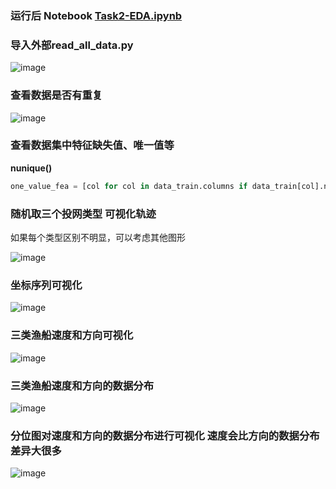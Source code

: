 ### 运行后 Notebook [Task2-EDA.ipynb](https://github.com/frankyangdev/DataMining-Learning/blob/main/WisdomOcean/Task2-EDA.ipynb) ###


### 导入外部read_all_data.py ###

![image](https://user-images.githubusercontent.com/39177230/115046024-9a77da00-9f09-11eb-8bfe-cfc7dcb32636.png)

### 查看数据是否有重复 ###

![image](https://user-images.githubusercontent.com/39177230/115048902-af09a180-9f0c-11eb-8c8d-3c12b288e191.png)

### 查看数据集中特征缺失值、唯一值等

**nunique()**

```python
one_value_fea = [col for col in data_train.columns if data_train[col].nunique() <= 1]
```

### 随机取三个投网类型 可视化轨迹 ###

如果每个类型区别不明显，可以考虑其他图形

![image](https://user-images.githubusercontent.com/39177230/115049421-4969e500-9f0d-11eb-8dc7-85778a2b7967.png)


### 坐标序列可视化 ###

![image](https://user-images.githubusercontent.com/39177230/115049969-dca31a80-9f0d-11eb-8907-f8f124ec685e.png)


### 三类渔船速度和方向可视化 ###

![image](https://user-images.githubusercontent.com/39177230/115050114-00666080-9f0e-11eb-8659-1a9366ea869d.png)

### 三类渔船速度和方向的数据分布 ###

![image](https://user-images.githubusercontent.com/39177230/115050401-4c190a00-9f0e-11eb-87e7-690600b519cf.png)

### 分位图对速度和方向的数据分布进行可视化 速度会比方向的数据分布差异大很多 ###

![image](https://user-images.githubusercontent.com/39177230/115050690-969a8680-9f0e-11eb-8af8-9ed2f0f4d5c3.png)


